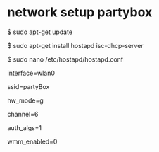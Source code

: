 network setup partybox
======================

$ sudo apt-get update

$ sudo apt-get install hostapd isc-dhcp-server

$ sudo nano /etc/hostapd/hostapd.conf
 
  interface=wlan0
 
  ssid=partyBox
 
  hw_mode=g
 
  channel=6
 
  auth_algs=1
 
  wmm_enabled=0

